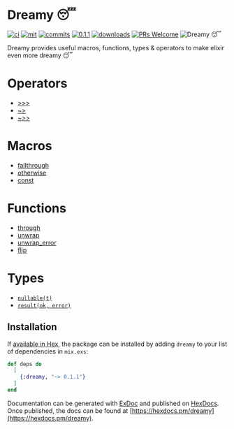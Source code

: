 # Dreamy 😴

[![ci](https://github.com/bwireman/dreamy/actions/workflows/elixir.yml/badge.svg?branch=main)](https://github.com/bwireman/dreamy/actions/workflows/elixir.yml)
[![mit](https://img.shields.io/github/license/bwireman/dreamy?color=brightgreen)](https://github.com/bwireman/dreamy/blob/main/LICENSE)
[![commits](https://img.shields.io/github/last-commit/bwireman/dreamy)](https://github.com/bwireman/dreamy/commit/main)
[![0.1.1](https://img.shields.io/hexpm/v/dreamy?color=brightgreen&style=flat)](https://hexdocs.pm/dreamy/readme.html)
[![downloads](https://img.shields.io/hexpm/dt/dreamy?color=brightgreen)](https://hex.pm/packages/dreamy/)
[![PRs Welcome](https://img.shields.io/badge/PRs-welcome-brightgreen)](http://makeapullrequest.com)
![Dreamy 😴](https://img.shields.io/badge/Dreamy%20%F0%9F%98%B4-blue)

Dreamy provides useful macros, functions, types & operators to make elixir even more dreamy 😴

# Operators

- [>>>](https://hexdocs.pm/dreamy/Dreamy.html#%3E%3E%3E/2)
- [~>](https://hexdocs.pm/dreamy/Dreamy.html#~%3E/2)
- [~>>](https://hexdocs.pm/dreamy/Dreamy.html#~%3E%3E/2)

# Macros

- [fallthrough](https://hexdocs.pm/dreamy/Dreamy.html#fallthrough/2)
- [otherwise](https://hexdocs.pm/dreamy/Dreamy.html#otherwise/3)
- [const](https://hexdocs.pm/dreamy/Dreamy.html#const/2)

# Functions

- [through](https://hexdocs.pm/dreamy/Dreamy.html#through/2)
- [unwrap](https://hexdocs.pm/dreamy/Dreamy.html#unwrap/1)
- [unwrap_error](https://hexdocs.pm/dreamy/Dreamy.html#unwrap_error/1)
- [flip](https://hexdocs.pm/dreamy/Dreamy.html#flip/1)

# Types

- [`nullable(t)`](https://hexdocs.pm/dreamy/Dreamy.Types.html#t:nullable/1)
- [`result(ok, error)`](https://hexdocs.pm/dreamy/Dreamy.Types.html#t:result/2)

## Installation

If [available in Hex](https://hex.pm/docs/publish), the package can be installed
by adding `dreamy` to your list of dependencies in `mix.exs`:

```elixir
def deps do
  [
    {:dreamy, "~> 0.1.1"}
  ]
end
```

Documentation can be generated with [ExDoc](https://github.com/elixir-lang/ex_doc)
and published on [HexDocs](https://hexdocs.pm). Once published, the docs can
be found at [https://hexdocs.pm/dreamy](https://hexdocs.pm/dreamy).
